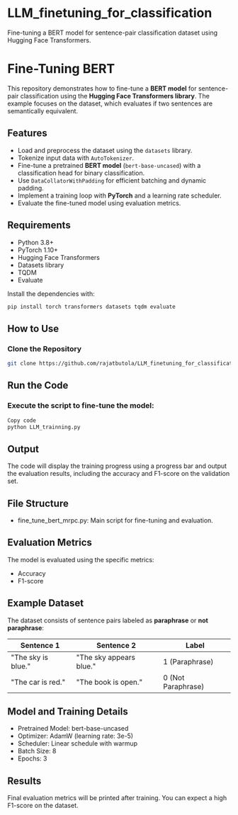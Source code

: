# LLM_finetuning_for_classification
Fine-tuning a BERT model for sentence-pair classification dataset using Hugging Face Transformers.
# Fine-Tuning BERT  

This repository demonstrates how to fine-tune a **BERT model** for sentence-pair classification using the **Hugging Face Transformers library**. The example focuses on the dataset, which evaluates if two sentences are semantically equivalent.  

## Features  
- Load and preprocess the dataset using the `datasets` library.  
- Tokenize input data with `AutoTokenizer`.  
- Fine-tune a pretrained **BERT model** (`bert-base-uncased`) with a classification head for binary classification.  
- Use `DataCollatorWithPadding` for efficient batching and dynamic padding.  
- Implement a training loop with **PyTorch** and a learning rate scheduler.  
- Evaluate the fine-tuned model using evaluation metrics.  

## Requirements  
- Python 3.8+  
- PyTorch 1.10+  
- Hugging Face Transformers  
- Datasets library  
- TQDM  
- Evaluate  

Install the dependencies with:  
```bash
pip install torch transformers datasets tqdm evaluate
```
## How to Use  

### Clone the Repository  
```bash
git clone https://github.com/rajatbutola/LLM_finetuning_for_classification.git
```
## Run the Code
### Execute the script to fine-tune the model:

```bash
Copy code
python LLM_trainning.py
```
## Output
The code will display the training progress using a progress bar and output the evaluation results, including the accuracy and F1-score on the validation set.

## File Structure
- fine_tune_bert_mrpc.py: Main script for fine-tuning and evaluation.

## Evaluation Metrics
The model is evaluated using the specific metrics:

- Accuracy
- F1-score

## Example Dataset  

The dataset consists of sentence pairs labeled as **paraphrase** or **not paraphrase**:  

| Sentence 1            | Sentence 2             | Label            |  
|------------------------|------------------------|------------------|  
| "The sky is blue."     | "The sky appears blue." | 1 (Paraphrase)   |  
| "The car is red."      | "The book is open."     | 0 (Not Paraphrase) |  




## Model and Training Details
- Pretrained Model: bert-base-uncased
- Optimizer: AdamW (learning rate: 3e-5)
- Scheduler: Linear schedule with warmup
- Batch Size: 8
- Epochs: 3
## Results
Final evaluation metrics will be printed after training. You can expect a high F1-score on the dataset.

